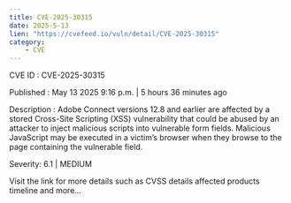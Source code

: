 ```yaml
---
title: CVE-2025-30315
date: 2025-5-13
lien: "https://cvefeed.io/vuln/detail/CVE-2025-30315"
category:
    - CVE
---
```


CVE ID : CVE-2025-30315

Published :  May 13
2025
9:16 p.m. | 5 hours
36 minutes ago

Description : Adobe Connect versions 12.8 and earlier are affected by a stored Cross-Site Scripting (XSS) vulnerability that could be abused by an attacker to inject malicious scripts into vulnerable form fields. Malicious JavaScript may be executed in a victim’s browser when they browse to the page containing the vulnerable field.

Severity: 6.1 | MEDIUM

Visit the link for more details
such as CVSS details
affected products
timeline
and more...
